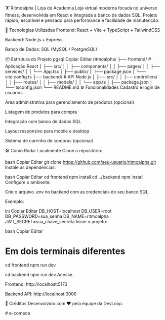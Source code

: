 🏋️ Ritmoalpha | Loja de Academia
Loja virtual moderna focada no universo fitness, desenvolvida em React e integrada a banco de dados SQL. Projeto rápido, escalável e pensado para performance e facilidade de manutenção.

🚀 Tecnologias Utilizadas
Frontend: React + Vite + TypeScript + TailwindCSS

Backend: Node.js + Express

Banco de Dados: SQL (MySQL / PostgreSQL)

📦 Estrutura do Projeto
pgsql
Copiar
Editar
ritmoalpha/
├── frontend/        # Aplicação React
│   ├── src/
│   │   ├── components/
│   │   ├── pages/
│   │   ├── services/
│   │   └── App.tsx
│   ├── public/
│   ├── package.json
│   └── vite.config.ts
├── backend/         # API Node.js
│   ├── src/
│   │   ├── controllers/
│   │   ├── routes/
│   │   ├── models/
│   │   └── app.ts
│   ├── package.json
│   └── tsconfig.json
└── README.md
⚙️ Funcionalidades
Cadastro e login de usuários

Área administrativa para gerenciamento de produtos (opcional)

Listagem de produtos para compra

Integração com banco de dados SQL

Layout responsivo para mobile e desktop

Sistema de carrinho de compras (opcional)

🛠️ Como Rodar Localmente
Clone o repositório:

bash
Copiar
Editar
git clone https://github.com/seu-usuario/ritmoalpha.git
Instale as dependências:

bash
Copiar
Editar
cd frontend
npm install
cd ../backend
npm install
Configure o ambiente:

Crie o arquivo .env no backend com as credenciais do seu banco SQL.

Exemplo:

ini
Copiar
Editar
DB_HOST=localhost
DB_USER=root
DB_PASSWORD=sua_senha
DB_NAME=ritmoalpha
JWT_SECRET=sua_chave_secreta
Inicie o projeto:

bash
Copiar
Editar
# Em dois terminais diferentes
cd frontend
npm run dev

cd backend
npm run dev
Acesse:

Frontend: http://localhost:5173

Backend API: http://localhost:3000

📢 Créditos
Desenvolvido com ❤️ pela equipe da DevLoop.

#   e - c o m e c e  
 